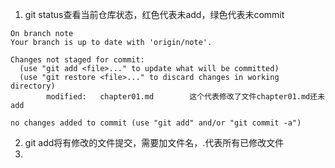 
1. git status查看当前仓库状态，红色代表未add，绿色代表未commit
```
On branch note
Your branch is up to date with 'origin/note'.

Changes not staged for commit:
  (use "git add <file>..." to update what will be committed)
  (use "git restore <file>..." to discard changes in working directory)
        modified:   chapter01.md        这个代表修改了文件chapter01.md还未add

no changes added to commit (use "git add" and/or "git commit -a")
```

2. git add将有修改的文件提交，需要加文件名，.代表所有已修改文件
3. 